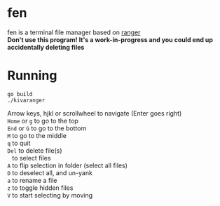 # fen
fen is a terminal file manager based on [ranger](https://github.com/ranger/ranger)\
**Don't use this program! It's a work-in-progress and you could end up accidentally deleting files**

# Running
```
go build
./kivaranger
```

Arrow keys, hjkl or scrollwheel to navigate (Enter goes right) \
`Home` or `g` to go to the top \
`End` or `G` to go to the bottom \
`M` to go to the middle \
`q` to quit \
`Del` to delete file(s) \
` ` to select files \
`A` to flip selection in folder (select all files) \
`D` to deselect all, and un-yank \
`a` to rename a file \
`z` to toggle hidden files \
`V` to start selecting by moving
